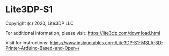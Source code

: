 # Lite3DP-S1

Copyright (c) 2020, Lite3DP LLC

For additional information, please visit: https://lite3dp.com/download.html

Visit for instructions: https://www.instructables.com/Lite3DP-S1-MSLA-3D-Printer-Arduino-Based-and-Open-/
